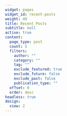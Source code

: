 ```yaml
---
widget: pages
widget_id: recent-posts
weight: 40
title: Recent Posts
subtitle: null
active: true
content:
  page_type: post
  count: 5
  filters:
    author: ""
    category: ""
    tag: ""
    exclude_featured: true
    exclude_future: false
    exclude_past: false
    publication_type: ""
  offset: 0
  order: desc
headless: true
design:
  view: 2
---
```

